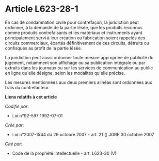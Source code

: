 # Article L623-28-1

En cas de condamnation civile pour contrefaçon, la juridiction peut ordonner, à la demande de la partie lésée, que les
produits reconnus comme produits contrefaisants et les matériaux et instruments ayant principalement servi à leur création ou
fabrication soient rappelés des circuits commerciaux, écartés définitivement de ces circuits, détruits ou confisqués au
profit de la partie lésée.

La juridiction peut aussi ordonner toute mesure appropriée de publicité du jugement, notamment son affichage ou sa
publication intégrale ou par extraits dans les journaux ou sur les services de communication au public en ligne qu'elle
désigne, selon les modalités qu'elle précise.

Les mesures mentionnées aux deux premiers alinéas sont ordonnées aux frais du contrefacteur.

**Liens relatifs à cet article**

_Codifié par_:

  - Loi n°92-597 1992-07-01

_Créé par_:

  - Loi n°2007-1544 du 29 octobre 2007 - art. 21 () JORF 30 octobre 2007

_Cité par_:

  - Code de la propriété intellectuelle - art. L623-30 (V)

